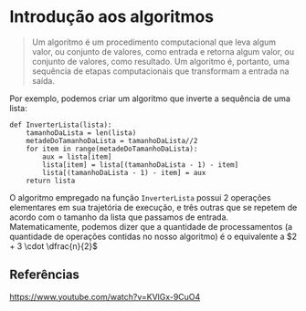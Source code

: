 <script src='https://cdnjs.cloudflare.com/ajax/libs/mathjax/2.7.5/MathJax.js?config=TeX-MML-AM_CHTML' async></script>

# Introdução aos algoritmos

> Um algoritmo é um procedimento computacional que leva algum valor, ou conjunto de valores, como entrada e retorna algum valor, ou conjunto de valores, como resultado. Um algoritmo é, portanto, uma sequência de etapas computacionais que transformam a entrada na saída.

Por exemplo, podemos criar um algoritmo que inverte a sequência de uma lista:

```
def InverterLista(lista):
    tamanhoDaLista = len(lista)
    metadeDoTamanhoDaLista = tamanhoDaLista//2
    for item in range(metadeDoTamanhoDaLista):
        aux = lista[item]
        lista[item] = lista[(tamanhoDaLista - 1) - item]
        lista[(tamanhoDaLista - 1) - item] = aux
    return lista

```

O algoritmo empregado na função `InverterLista` possui 2 operações elementares em sua trajetória de execução, e três outras que se repetem de acordo com o tamanho da lista que passamos de entrada. Matematicamente, podemos dizer que a quantidade de processamentos (a quantidade de operações contidas no nosso algoritmo) é o equivalente a $2 + 3 \cdot \dfrac{n}{2}$

## Referências

https://www.youtube.com/watch?v=KVlGx-9CuO4
